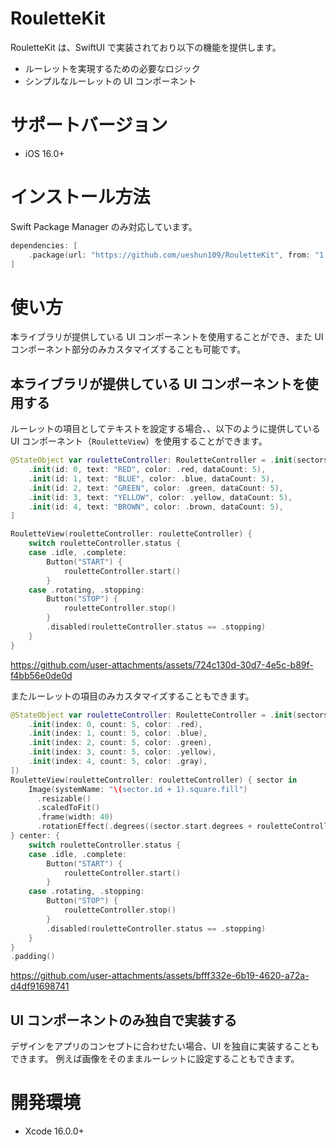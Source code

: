 # RouletteKit

RouletteKit は、SwiftUI で実装されており以下の機能を提供します。

- ルーレットを実現するための必要なロジック
- シンプルなルーレットの UI コンポーネント

# サポートバージョン

- iOS 16.0+

# インストール方法

Swift Package Manager のみ対応しています。

```swift
dependencies: [
    .package(url: "https://github.com/ueshun109/RouletteKit", from: "1.0.0")
]
```

# 使い方

本ライブラリが提供している UI コンポーネントを使用することができ、また UI コンポーネント部分のみカスタマイズすることも可能です。

## 本ライブラリが提供している UI コンポーネントを使用する

ルーレットの項目としてテキストを設定する場合、、以下のように提供している UI コンポーネント（`RouletteView`）を使用することができます。

```swift
@StateObject var rouletteController: RouletteController = .init(sectors: [
    .init(id: 0, text: "RED", color: .red, dataCount: 5),
    .init(id: 1, text: "BLUE", color: .blue, dataCount: 5),
    .init(id: 2, text: "GREEN", color: .green, dataCount: 5),
    .init(id: 3, text: "YELLOW", color: .yellow, dataCount: 5),
    .init(id: 4, text: "BROWN", color: .brown, dataCount: 5),
]

RouletteView(rouletteController: rouletteController) {
    switch rouletteController.status {
    case .idle, .complete:
        Button("START") {
            rouletteController.start()
        }
    case .rotating, .stopping:
        Button("STOP") {
            rouletteController.stop()
        }
        .disabled(rouletteController.status == .stopping)
    }
}
```

https://github.com/user-attachments/assets/724c130d-30d7-4e5c-b89f-f4bb56e0de0d

またルーレットの項目のみカスタマイズすることもできます。

```swift
@StateObject var rouletteController: RouletteController = .init(sectors: [
    .init(index: 0, count: 5, color: .red),
    .init(index: 1, count: 5, color: .blue),
    .init(index: 2, count: 5, color: .green),
    .init(index: 3, count: 5, color: .yellow),
    .init(index: 4, count: 5, color: .gray),
])
RouletteView(rouletteController: rouletteController) { sector in
    Image(systemName: "\(sector.id + 1).square.fill")
      .resizable()
      .scaledToFit()
      .frame(width: 40)
      .rotationEffect(.degrees((sector.start.degrees + rouletteController.roulette.degreePerSector) / 2 + 90 + (rouletteController.roulette.degreePerSector / 2 * Double(sector.id))))
} center: {
    switch rouletteController.status {
    case .idle, .complete:
        Button("START") {
            rouletteController.start()
        }
    case .rotating, .stopping:
        Button("STOP") {
            rouletteController.stop()
        }
        .disabled(rouletteController.status == .stopping)
    }
}
.padding()
```

https://github.com/user-attachments/assets/bfff332e-6b19-4620-a72a-d4df91698741

## UI コンポーネントのみ独自で実装する

デザインをアプリのコンセプトに合わせたい場合、UI を独自に実装することもできます。
例えば画像をそのままルーレットに設定することもできます。

# 開発環境

- Xcode 16.0.0+
